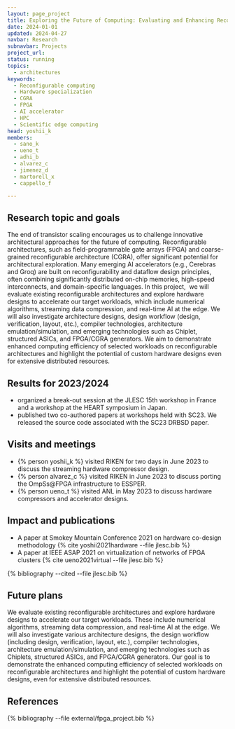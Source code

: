 ```yaml
---
layout: page_project
title: Exploring the Future of Computing: Evaluating and Enhancing Reconfigurable Architectures for HPC, AI, and Edge Computing
date: 2024-01-01
updated: 2024-04-27
navbar: Research
subnavbar: Projects
project_url:
status: running
topics: 
  - architectures
keywords: 
  - Reconfigurable computing
  - Hardware specialization
  - CGRA
  - FPGA
  - AI accelerator
  - HPC
  - Scientific edge computing
head: yoshii_k
members: 
  - sano_k
  - ueno_t
  - adhi_b
  - alvarez_c
  - jimenez_d
  - martorell_x
  - cappello_f

---
```


## Research topic and goals

The end of transistor scaling encourages us to challenge innovative architectural approaches for the future of computing. Reconfigurable architectures, such as field-programmable gate arrays (FPGA) and coarse-grained reconfigurable architecture (CGRA), offer significant potential for architectural exploration. Many emerging AI accelerators (e.g., Cerebras and Groq) are built on reconfigurability and dataflow design principles, often combining significantly distributed on-chip memories, high-speed interconnects, and domain-specific languages. In this project,  we will evaluate existing reconfigurable architectures and explore hardware designs to accelerate our target workloads, which include numerical algorithms, streaming data compression, and real-time AI at the edge. We will also investigate architecture designs, design workflow (design, verification, layout, etc.), compiler technologies, architecture emulation/simulation, and emerging technologies such as Chiplet, structured ASICs, and FPGA/CGRA generators. We aim to demonstrate enhanced computing efficiency of selected workloads on reconfigurable architectures and highlight the potential of custom hardware designs even for extensive distributed resources.

## Results for 2023/2024

* organized a break-out session at the JLESC 15th workshop in France and a workshop at the HEART symposium in Japan.
* published two co-authored papers at workshops held with SC23. We released the source code associated with the SC23 DRBSD paper.

## Visits and meetings

* {% person yoshii_k %} visited RIKEN for two days in June 2023 to discuss the streaming hardware compressor design.
* {% person alvarez_c %} visited RIKEN in June 2023 to discuss porting the OmpSs@FPGA infrastructure to ESSPER.
* {% person ueno_t %} visited ANL in May 2023 to discuss hardware compressors and accelerator designs.


## Impact and publications

* A paper at Smokey Mountain Conference 2021 on hardware co-design methodology {% cite yoshii2021hardware --file jlesc.bib %}
* A paper at IEEE ASAP 2021 on virtualization of networks of FPGA clusters {% cite ueno2021virtual --file jlesc.bib %}

{% bibliography --cited --file jlesc.bib %}


## Future plans

We evaluate existing reconfigurable architectures and explore hardware designs to accelerate our target workloads. These include numerical algorithms, streaming data compression, and real-time AI at the edge. We will also investigate various architecture designs, the design workflow (including design, verification, layout, etc.), compiler technologies, architecture emulation/simulation, and emerging technologies such as Chiplets, structured ASICs, and FPGA/CGRA generators. Our goal is to demonstrate the enhanced computing efficiency of selected workloads on reconfigurable architectures and highlight the potential of custom hardware designs, even for extensive distributed resources.

## References

{% bibliography --file external/fpga_project.bib %}
